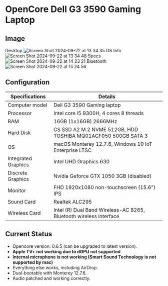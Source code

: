 # OpenCore Dell G3 3590 Gaming Laptop

## Image
Desktop
![Screen Shot 2024-09-22 at 13 34 35](https://github.com/user-attachments/assets/5eafa0c0-9c08-485b-bdc1-27120c2cba92)
OS Info
![Screen Shot 2024-09-22 at 13 34 48](https://github.com/user-attachments/assets/f42575ff-6cfd-495d-9c75-3aba2713bab2)
Specs
![Screen Shot 2024-09-22 at 14 23 21](https://github.com/user-attachments/assets/2a54f1f8-40ec-4098-8b2d-01a9b27a5edc)
Bluetooth
![Screen Shot 2024-09-22 at 15 24 56](https://github.com/user-attachments/assets/0035daa2-b258-48dc-8ae3-6f1bfc2d3f56)


## Configuration

| Specifications | Details                                                  |
| ------------------- | ------------------------------------------- |
| Computer model      | Dell G3 3590 Gaming laptop      |
| Processor           | Intel core i5 9300H, 4 cores 8 threads |
| RAM                 | 16GB (1x16GB) 2666MHz |
| Hard Disk           | CS SSD A2 M.2 NVME 512GB, HDD TOSHIBA MQ01ACF050 500GB SATA 3|
| OS                  | macOS Monterey 12.7.6, Windows 10 IoT Enterprise LTSC|
| Integrated Graphics | Intel UHD Graphics 630 |
| Discrete Graphics   | Nvidia Geforce GTX 1050 3GB (disabled)|
| Monitor             | FHD 1920x1080 non-touchscreen (15.6") IPS|
| Sound Card          | Realtek ALC295 |
| Wireless Card       | Intel (R) Dual Band Wireless-AC 8265, Bluetooth wireless interface |

## Current Status

- Opencore version: 0.6.5 (can be upgraded to latest version).
- **Apple TV+ not working due to dGPU not supported**
- **Internal microphone is not working (Smart Sound Technology is not supported by mac)**
- Everything else works, including AirDrop.
- Dual-bootable with Monterey 12.7.6.
- Audio patched and working correctly.


